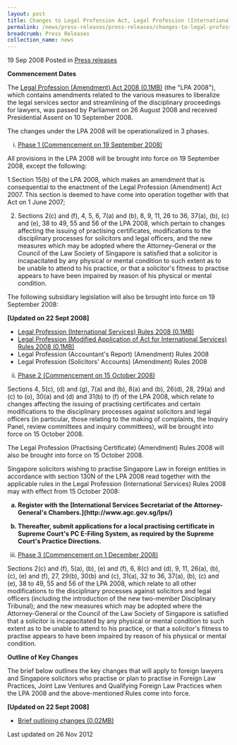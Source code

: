 ```yaml
---
layout: post
title: Changes to Legal Profession Act, Legal Profession (International Services) Rules & Other Rules
permalink: /news/press-releases/press-releases/changes-to-legal-profession-act-legal-profession-international-services-rules-other-rules
breadcrumb: Press Releases
collection_name: news
---
```


19 Sep 2008 Posted in [Press releases](/news/press-releases)

**Commencement Dates**

The [Legal Profession (Amendment) Act 2008 (0.1MB)](/files/news/press-releases/2008/09/linkclick5438.pdf) (the "LPA 2008"), which contains amendments related to the various measures to liberalize the legal services sector and streamlining of the disciplinary proceedings for lawyers, was passed by Parliament on 26 August 2008 and received Presidential Assent on 10 September 2008.

The changes under the LPA 2008 will be operationalized in 3 phases.

<ol style="list-style-type: lower-roman">
<li><u>Phase 1 (Commencement on 19 September 2008)</u> </li>
</ol>

All provisions in the LPA 2008 will be brought into force on 19 September 2008, except the following:


1.Section 15(b) of the LPA 2008, which makes an amendment that is consequential to the enactment of the Legal Profession (Amendment) Act 2007. This section is deemed to have come into operation together with that Act on 1 June 2007;

2. Sections 2(c) and (f), 4, 5, 6, 7(a) and (b), 8, 9, 11, 26 to 36, 37(a), (b), (c) and (e), 38 to 49, 55 and 56 of the LPA 2008, which pertain to changes affecting the issuing of practising certificates, modifications to the disciplinary processes for solicitors and legal officers, and the new measures which may be adopted where the Attorney-General or the Council of the Law Society of Singapore is satisfied that a solicitor is incapacitated by any physical or mental condition to such extent as to be unable to attend to his practice, or that a solicitor's fitness to practise appears to have been impaired by reason of his physical or mental condition.

The following subsidiary legislation will also be brought into force on 19 September 2008:

**[Updated on 22 Sept 2008]**

<ul>
<li><a href="/files/news/press-releases/2008/09/linkclick5f14.pdf">Legal Profession (International Services) Rules 2008 (0.1MB)</a></li>
<li><a href="/file/news/press-releases2008/09/linkclick8d3a.pdf">Legal Profession (Modified Application of Act for International Services) Rules 2008 (0.1MB)</a></li>
<li>Legal Profession (Accountant's Report) (Amendment) Rules 2008</li>
<li>Legal Profession (Solicitors' Accounts) (Amendment) Rules 2008</li>
</ul>

<ol start="2" style="list-style-type: lower-roman">
<li><u>Phase 2 (Commencement on 15 October 2008)</u> </li>
</ol>

Sections 4, 5(c), (d) and (g), 7(a) and (b), 8(a) and (b), 26(d), 28, 29(a) and (c) to (o), 30(a) and (d) and 31(b) to (f) of the LPA 2008, which relate to changes affecting the issuing of practising certificates and certain modifications to the disciplinary processes against solicitors and legal officers (in particular, those relating to the making of complaints, the Inquiry Panel, review committees and inquiry committees), will be brought into force on 15 October 2008.

The Legal Profession (Practising Certificate) (Amendment) Rules 2008 will also be brought into force on 15 October 2008.

Singapore solicitors wishing to practise Singapore Law in foreign entities in accordance with section 130N of the LPA 2008 read together with the applicable rules in the Legal Profession (International Services) Rules 2008 may with effect from 15 October 2008:


<ol style="list-style-type: lower-alpha; font-weight: bold;">
<li>Register with the [International Services Secretariat of the Attorney-General's Chambers.](http://www.agc.gov.sg/lps/)</li>
</ol>


<ol start="2" style="list-style-type: lower-alpha; font-weight: bold;">
<li> Thereafter, submit applications for a local practising certificate in Supreme Court's PC E-Filing System, as required by the Supreme Court's Practice Directions. </li>
</ol>


<ol start="3" style="list-style-type: lower-roman">
<li><u>Phase 3 (Commencement on 1 December 2008) 
</u> </li>
</ol>


Sections 2(c) and (f), 5(a), (b), (e) and (f), 6, 8(c) and (d), 9, 11, 26(a), (b), (c), (e) and (f), 27, 29(b), 30(b) and (c), 31(a), 32 to 36, 37(a), (b), (c) and (e), 38 to 49, 55 and 56 of the LPA 2008, which relate to all other modifications to the disciplinary processes against solicitors and legal officers (including the introduction of the new two-member Disciplinary Tribunal); and the new measures which may be adopted where the Attorney-General or the Council of the Law Society of Singapore is satisfied that a solicitor is incapacitated by any physical or mental condition to such extent as to be unable to attend to his practice, or that a solicitor's fitness to practise appears to have been impaired by reason of his physical or mental condition.


**Outline of Key Changes** 

The brief below outlines the key changes that will apply to foreign lawyers and Singapore solicitors who practise or plan to practise in Foreign Law Practices, Joint Law Ventures and Qualifying Foreign Law Practices when the LPA 2008 and the above-mentioned Rules come into force.


**[Updated on 22 Sept 2008]**
<ul>
<li><a href="/files/news/press-releases/2009/08/linkclick8265.pdf">Brief outlining changes (0.02MB)</a></li>
</ul>


<p class="right-side-updated">Last updated on 26 Nov 2012</p>





